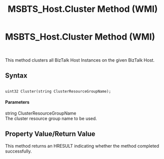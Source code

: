 ﻿---
title: MSBTS_Host.Cluster Method (WMI)
TOCTitle: MSBTS_Host.Cluster Method (WMI)
ms:assetid: caa455d2-33f8-4383-ab5b-7025d12dd662
ms:mtpsurl: https://msdn.microsoft.com/en-us/library/Aa547998(v=BTS.80)
ms:contentKeyID: 51531195
ms.date: 08/30/2017
mtps_version: v=BTS.80
---

# MSBTS\_Host.Cluster Method (WMI)

 

This method clusters all BizTalk Host Instances on the given BizTalk Host.

## Syntax

``` 
  
uint32 Cluster(string ClusterResourceGroupName);  
```

#### Parameters

string ClusterResourceGroupName  
The cluster resource group name to be used.

## Property Value/Return Value

This method returns an HRESULT indicating whether the method completed successfully.


